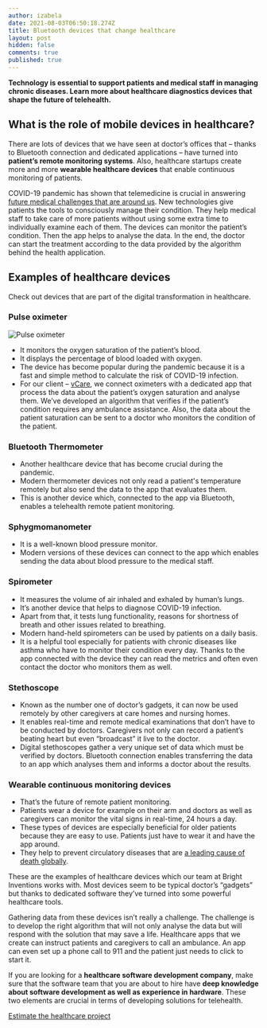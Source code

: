 ```yaml
---
author: izabela
date: 2021-08-03T06:50:18.274Z
title: Bluetooth devices that change healthcare
layout: post
hidden: false
comments: true
published: true
---
```

**Technology is essential to support patients and medical staff in managing chronic diseases. Learn more about healthcare diagnostics devices that shape the future of telehealth.**

## What is the role of mobile devices in healthcare? 

There are lots of devices that we have seen at doctor’s offices that – thanks to Bluetooth connection and dedicated applications – have turned into **patient’s remote monitoring systems**. Also, healthcare startups create more and more **wearable healthcare devices** that enable continuous monitoring of patients. 

COVID-19 pandemic has shown that telemedicine is crucial in answering [future medical challenges that are around us](/blog/healthcare-software-development-not-a-future/). New technologies give patients the tools to consciously manage their condition. They help medical staff to take care of more patients without using some extra time to individually examine each of them. The devices can monitor the patient’s condition. Then the app helps to analyse the data. In the end, the doctor can start the treatment according to the data provided by the algorithm behind the health application.

## Examples of healthcare devices

Check out devices that are part of the digital transformation in healthcare.

### Pulse oximeter

![Pulse oximeter](/images/blogpost_www_pulse_oximeter.png)

* It monitors the oxygen saturation of the patient’s blood.
* It displays the percentage of blood loaded with oxygen.
* The device has become popular during the pandemic because it is a fast and simple method to calculate the risk of COVID-19 infection.
* For our client – [vCare](https://brightinventions.pl/projects/vCare/), we connect oximeters with a dedicated app that process the data about the patient’s oxygen saturation and analyse them. We’ve developed an algorithm that verifies if the patient’s condition requires any ambulance assistance. Also, the data about the patient saturation can be sent to a doctor who monitors the condition of the patient.

### Bluetooth Thermometer

* Another healthcare device that has become crucial during the pandemic.
* Modern thermometer devices not only read a patient's temperature remotely but also send the data to the app that evaluates them.
* This is another device which, connected to the app via Bluetooth, enables a telehealth remote patient monitoring.

### Sphygmomanometer

* It is a well-known blood pressure monitor.
* Modern versions of these devices can connect to the app which enables sending the data about blood pressure to the medical staff.

### Spirometer

* It measures the volume of air inhaled and exhaled by human’s lungs.
* It’s another device that helps to diagnose COVID-19 infection. 
* Apart from that, it tests lung functionality, reasons for shortness of breath and other issues related to breathing.
* Modern hand-held spirometers can be used by patients on a daily basis.
* It is a helpful tool especially for patients with chronic diseases like asthma who have to monitor their condition every day. Thanks to the app connected with the device they can read the metrics and often even contact the doctor who monitors them as well.

### Stethoscope

* Known as the number one of doctor’s gadgets, it can now be used remotely by other caregivers at care homes and nursing homes. 
* It enables real-time and remote medical examinations that don’t have to be conducted by doctors. Caregivers not only can record a patient’s beating heart but even “broadcast” it live to the doctor.
* Digital stethoscopes gather a very unique set of data which must be verified by doctors. Bluetooth connection enables transferring the data to an app which analyses them and informs a doctor about the results. 

### Wearable continuous monitoring devices

* That’s the future of remote patient monitoring. 
* Patients wear a device for example on their arm and doctors as well as caregivers can monitor the vital signs in real-time, 24 hours a day.
* These types of devices are especially beneficial for older patients because they are easy to use. Patients just have to wear it and have the app around.
* They help to prevent circulatory diseases that are [a leading cause of death globally](https://www.who.int/news-room/fact-sheets/detail/cardiovascular-diseases-(cvds)).

These are the examples of healthcare devices which our team at Bright Inventions works with. Most devices seem to be typical doctor’s “gadgets” but thanks to dedicated software they’ve turned into some powerful healthcare tools.

Gathering data from these devices isn’t really a challenge. The challenge is to develop the right algorithm that will not only analyse the data but will respond with the solution that may save a life. Healthcare apps that we create can instruct patients and caregivers to call an ambulance. An app can even set up a phone call to 911 and the patient just needs to click to start it.

If you are looking for a **healthcare software development company**, make sure that the software team that you are about to hire have **deep knowledge about software development as well as experience in hardware**. These two elements are crucial in terms of developing solutions for telehealth.

[Estimate the healthcare project](/start-project/)